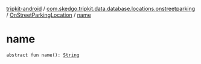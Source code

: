 [tripkit-android](../../index.md) / [com.skedgo.tripkit.data.database.locations.onstreetparking](../index.md) / [OnStreetParkingLocation](index.md) / [name](./name.md)

# name

`abstract fun name(): `[`String`](https://kotlinlang.org/api/latest/jvm/stdlib/kotlin/-string/index.html)